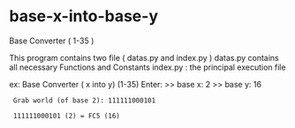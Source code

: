 # base-x-into-base-y
Base Converter ( 1-35 ) 

This program contains two file ( datas.py and index.py )
    datas.py contains all necessary Functions and Constants
    index.py : the principal execution file
    
ex: 
    Base Converter ( x into y) (1-35)
    Enter:
    >> base x: 2
    >> base y: 16

     Grab world (of base 2): 111111000101

     111111000101 (2) = FC5 (16)    
